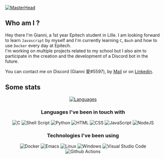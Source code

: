 [![MasterHead](https://cdn.discordapp.com/attachments/507551445021753370/1043140733223321600/banner_1.png)](https://github.com/CapucheGianni)

## Who am I ?
Hey there I'm Gianni, a 1st year Epitech student in Lille. I am looking forward to learn `Javascript` by myself and I'm currently learning `C`, `Bash` and how to use `Docker` every day at Epitech.  
I'm working on multiple projects related to my school but I also aim to participate in the creation and the development of a Discord bot in the future.

You can contact me on Discord (Gianni 愛#5597), by [Mail](mailto:gianni.henriques@gmail.com) or on [Linkedin](https://linkedin.com/in/gianni-henriques).

## Some stats

<div align="center">
  
  [![Languages](https://github-readme-stats.vercel.app/api/top-langs/?username=capuchegianni&layout=donut&theme=tokyonight&border_radius=3)](https://github.com/anuraghazra/github-readme-stats)

  ### Languages I've been in touch with

  ![C](https://img.shields.io/badge/C-00599C?style=for-the-badge&logo=c&logoColor=white)
  ![Shell Script](https://img.shields.io/badge/shell_script-%23121011.svg?style=for-the-badge&logo=gnu-bash&logoColor=white)
  ![Python](https://img.shields.io/badge/Python-14354C?style=for-the-badge&logo=python&logoColor=white)
  ![HTML](https://img.shields.io/badge/HTML5-E34F26?style=for-the-badge&logo=html5&logoColor=white)
  ![CSS](https://img.shields.io/badge/CSS3-1572B6?style=for-the-badge&logo=css3&logoColor=white)
  ![JavaScript](https://img.shields.io/badge/JavaScript-323330?style=for-the-badge&logo=javascript&logoColor=F7DF1E)
  ![NodeJS](https://img.shields.io/badge/Node.js-43853D?style=for-the-badge&logo=node.js&logoColor=white)
  <br>

  ### Technologies I've been using

  ![Docker](https://img.shields.io/badge/docker-%230db7ed.svg?style=for-the-badge&logo=docker&logoColor=white)
  ![Emacs](https://img.shields.io/badge/Emacs-%237F5AB6.svg?&style=for-the-badge&logo=gnu-emacs&logoColor=white)
  ![Linux](https://img.shields.io/badge/Linux-FCC624?style=for-the-badge&logo=linux&logoColor=black)
  ![Windows](https://img.shields.io/badge/Windows-0078D6?style=for-the-badge&logo=windows&logoColor=white)
  ![Visual Studio Code](https://img.shields.io/badge/Visual%20Studio%20Code-0078d7.svg?style=for-the-badge&logo=visual-studio-code&logoColor=white)
  ![Github Actions](https://img.shields.io/badge/GitHub_Actions-2088FF?style=for-the-badge&logo=github-actions&logoColor=white)

  <!-- ![Activity](http://github-readme-streak-stats.herokuapp.com?user=CapucheGianni&theme=tokyonight&border_radius=3) -->

</div>
